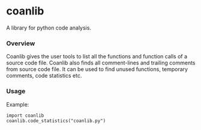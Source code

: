# coanlib
A library for python code analysis.

### Overview
Coanlib gives the user tools to list all the functions and function calls of a
source code file. Coanlib also finds all comment-lines and trailing comments
from source code file. It can be used to find unused functions, temporary
comments, code statistics etc.

### Usage
Example:
```
import coanlib
coanlib.code_statistics("coanlib.py")
```